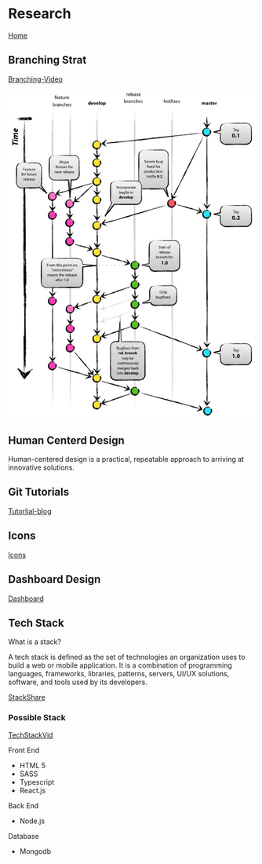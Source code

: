 # Research

[Home](index.md)

## Branching Strat

[Branching-Video](https://www.youtube.com/watch?v=Lj_jAFwofLs)

![Branch-Model](./misc/branching-model.PNG)

## Human Centerd Design

Human-centered design is a practical, repeatable approach to arriving at innovative solutions.

## Git Tutorials

[Tutorlial-blog](https://www.deployhq.com/git)

## Icons

[Icons](https://icons8.com/)

## Dashboard Design

[Dashboard](https://www.logianalytics.com/dashboarddesignguide/the-future-of-dashboard-design/)

## Tech Stack

What is a stack?

A tech stack is defined as the set of technologies an organization uses to build a web or mobile application. It is a combination of programming languages, frameworks, libraries, patterns, servers, UI/UX solutions, software, and tools used by its developers.

[StackShare](https://stackshare.io)

### Possible Stack

[TechStackVid](https://www.youtube.com/watch?v=OpW7E3yz5EY)

Front End

- HTML 5
- SASS
- Typescript
- React.js

Back End

- Node.js

Database

- Mongodb

